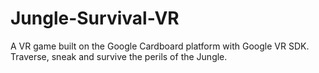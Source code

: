 # Jungle-Survival-VR
A VR game built on the Google Cardboard platform with Google VR SDK. Traverse, sneak and survive the perils of the Jungle.
